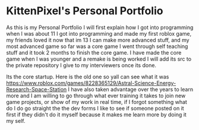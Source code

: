 # KittenPixel's Personal Portfolio

As this is my Personal Portfolio I will first explain how I got into programming when I was about 11 I got into programming and made my first roblox game, my friends loved it now that im 13 I can make more advanced stuff, and my most advanced game so far was a core game I went through self teaching stuff and it took 2 months to finish the core game. I have made the core game when I was younger and a remake is being worked I will add its src to the private repository I give to my interviewers once its done.

Its the core startup. Here is the old one so yall can see what it was https://www.roblox.com/games/8228365129/Astral-Science-Energy-Research-Space-Station I have also taken advantage over the years to learn more and I am willing to go through what ever training it takes to join new game projects, or show of my work in real time, if I forgot something what do I do go straight the the dev forms I like to see if someone posted on it first if they didn't do it myself because it makes me learn more by doing it my self.
